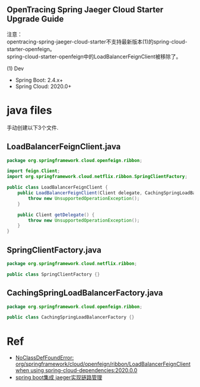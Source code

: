 OpenTracing Spring Jaeger Cloud Starter Upgrade Guide
---

注意：    
  opentracing-spring-jaeger-cloud-starter不支持最新版本(1)的spring-cloud-starter-openfeign。    
  spring-cloud-starter-openfeign中的LoadBalancerFeignClient被移除了。

(1) Dev
- Spring Boot: 2.4.x+
- Spring Cloud: 2020.0+


# java files
手动创建以下3个文件.

## LoadBalancerFeignClient.java
```java
package org.springframework.cloud.openfeign.ribbon;

import feign.Client;
import org.springframework.cloud.netflix.ribbon.SpringClientFactory;

public class LoadBalancerFeignClient {
    public LoadBalancerFeignClient(Client delegate, CachingSpringLoadBalancerFactory lbClientFactory, SpringClientFactory clientFactory) {
        throw new UnsupportedOperationException();
    }

    public Client getDelegate() {
        throw new UnsupportedOperationException();
    }
}
```

## SpringClientFactory.java
```java
package org.springframework.cloud.netflix.ribbon;

public class SpringClientFactory {}
```

## CachingSpringLoadBalancerFactory.java
```java
package org.springframework.cloud.openfeign.ribbon;

public class CachingSpringLoadBalancerFactory {}
```


# Ref
- [NoClassDefFoundError: org/springframework/cloud/openfeign/ribbon/LoadBalancerFeignClient when using spring-cloud-dependencies:2020.0.0](https://github.com/opentracing-contrib/java-spring-cloud/issues/312#issuecomment-914446546)
- [spring boot集成 jaeger实现链路管理](https://www.ithere.net/article/1453028895817330690)
